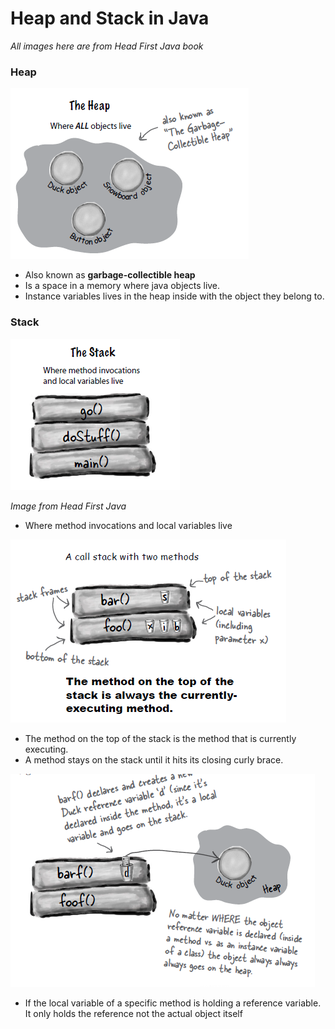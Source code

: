 # Heap and Stack in Java
*All images here are from Head First Java book*

### Heap
![](../img/java/heap.PNG)


- Also known as **garbage-collectible heap**
- Is a space in a memory where java objects live.
- Instance variables lives in the heap inside with the object they belong to.

### Stack
![](../img/java/stack.PNG)

*Image from Head First Java*

- Where method invocations and local variables live

![](../img/java/stackWMethods.PNG)

- The method on the top of the stack is the method that is currently executing.
- A method stays on the stack until it hits its closing curly brace.

![](../img/java/stackRefVariable.PNG)

- If the local variable of a specific method is holding a reference variable. It only holds the reference not the actual object itself

